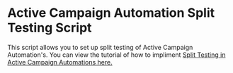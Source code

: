 Active Campaign Automation Split Testing Script
========

This script allows you to set up split testing of Active Campaign Automation's. You can view the tutorial of how to impliment [Split Testing in Active Campaign Automations here.](http://henryreith.co/split-test-active-campaign-automations/ "View the Split Test Active Campaign Automations tutorial") 
